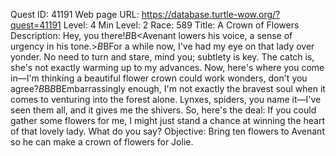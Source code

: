 Quest ID: 41191
Web page URL: https://database.turtle-wow.org/?quest=41191
Level: 4
Min Level: 2
Race: 589
Title: A Crown of Flowers
Description: Hey, you there!$B$B<Avenant lowers his voice, a sense of urgency in his tone.>$B$BFor a while now, I've had my eye on that lady over yonder. No need to turn and stare, mind you; subtlety is key. The catch is, she's not exactly warming up to my advances. Now, here's where you come in—I'm thinking a beautiful flower crown could work wonders, don't you agree?$B$B<Avenant glances around cautiously before continuing.>$B$BEmbarrassingly enough, I'm not exactly the bravest soul when it comes to venturing into the forest alone. Lynxes, spiders, you name it—I've seen them all, and it gives me the shivers. So, here's the deal: If you could gather some flowers for me, I might just stand a chance at winning the heart of that lovely lady. What do you say?
Objective: Bring ten flowers to Avenant so he can make a crown of flowers for Jolie.
